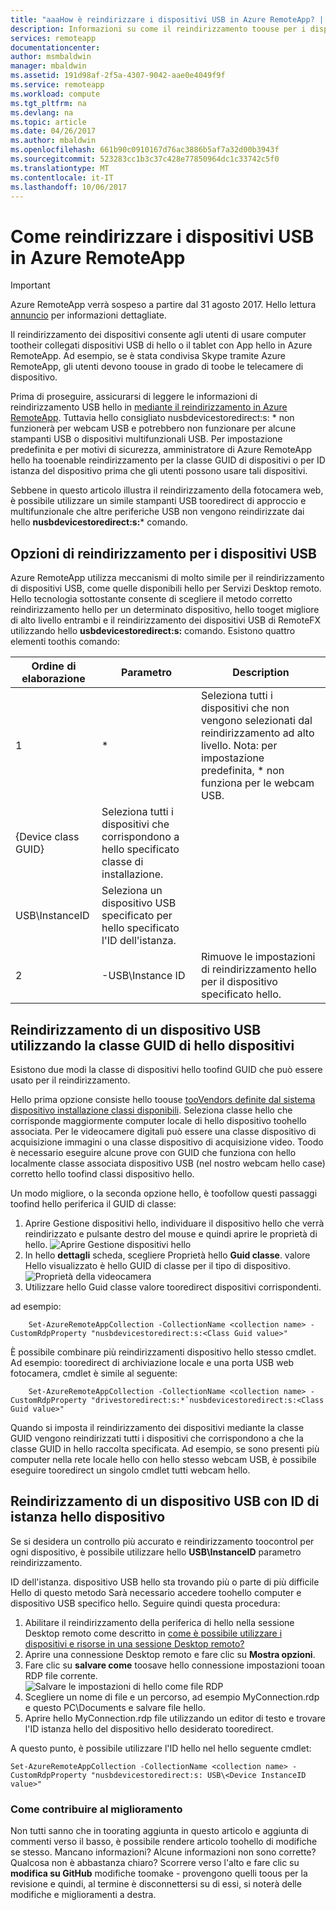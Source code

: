 ```yaml
---
title: "aaaHow è reindirizzare i dispositivi USB in Azure RemoteApp? | Microsoft Docs"
description: Informazioni su come il reindirizzamento toouse per i dispositivi USB in Azure RemoteApp.
services: remoteapp
documentationcenter: 
author: msmbaldwin
manager: mbaldwin
ms.assetid: 191d98af-2f5a-4307-9042-aae0e4049f9f
ms.service: remoteapp
ms.workload: compute
ms.tgt_pltfrm: na
ms.devlang: na
ms.topic: article
ms.date: 04/26/2017
ms.author: mbaldwin
ms.openlocfilehash: 661b90c0910167d76ac3886b5af7a32d00b3943f
ms.sourcegitcommit: 523283cc1b3c37c428e77850964dc1c33742c5f0
ms.translationtype: MT
ms.contentlocale: it-IT
ms.lasthandoff: 10/06/2017
---
```

# <a name="how-do-you-redirect-usb-devices-in-azure-remoteapp"></a>Come reindirizzare i dispositivi USB in Azure RemoteApp
> [!IMPORTANT]
> Azure RemoteApp verrà sospeso a partire dal 31 agosto 2017. Hello lettura [annuncio](https://go.microsoft.com/fwlink/?linkid=821148) per informazioni dettagliate.
> 
> 

Il reindirizzamento dei dispositivi consente agli utenti di usare computer tootheir collegati dispositivi USB di hello o il tablet con App hello in Azure RemoteApp. Ad esempio, se è stata condivisa Skype tramite Azure RemoteApp, gli utenti devono toouse in grado di toobe le telecamere di dispositivo.

Prima di proseguire, assicurarsi di leggere le informazioni di reindirizzamento USB hello in [mediante il reindirizzamento in Azure RemoteApp](remoteapp-redirection.md). Tuttavia hello consigliato nusbdevicestoredirect:s: * non funzionerà per webcam USB e potrebbero non funzionare per alcune stampanti USB o dispositivi multifunzionali USB. Per impostazione predefinita e per motivi di sicurezza, amministratore di Azure RemoteApp hello ha tooenable reindirizzamento per la classe GUID di dispositivi o per ID istanza del dispositivo prima che gli utenti possono usare tali dispositivi.

Sebbene in questo articolo illustra il reindirizzamento della fotocamera web, è possibile utilizzare un simile stampanti USB tooredirect di approccio e multifunzionale che altre periferiche USB non vengono reindirizzate dai hello **nusbdevicestoredirect:s:*** comando.

## <a name="redirection-options-for-usb-devices"></a>Opzioni di reindirizzamento per i dispositivi USB
Azure RemoteApp utilizza meccanismi di molto simile per il reindirizzamento di dispositivi USB, come quelle disponibili hello per Servizi Desktop remoto. Hello tecnologia sottostante consente di scegliere il metodo corretto reindirizzamento hello per un determinato dispositivo, hello tooget migliore di alto livello entrambi e il reindirizzamento dei dispositivi USB di RemoteFX utilizzando hello **usbdevicestoredirect:s:** comando. Esistono quattro elementi toothis comando:

| Ordine di elaborazione | Parametro | Description |
| --- | --- | --- |
| 1 |* |Seleziona tutti i dispositivi che non vengono selezionati dal reindirizzamento ad alto livello. Nota: per impostazione predefinita, * non funziona per le webcam USB. |
| {Device class GUID} |Seleziona tutti i dispositivi che corrispondono a hello specificato classe di installazione. | |
| USB\InstanceID |Seleziona un dispositivo USB specificato per hello specificato l'ID dell'istanza. | |
| 2 |-USB\Instance ID |Rimuove le impostazioni di reindirizzamento hello per il dispositivo specificato hello. |

## <a name="redirecting-a-usb-device-by-using-hello-device-class-guid"></a>Reindirizzamento di un dispositivo USB utilizzando la classe GUID di hello dispositivi
Esistono due modi la classe di dispositivi hello toofind GUID che può essere usato per il reindirizzamento. 

Hello prima opzione consiste hello toouse [tooVendors definite dal sistema dispositivo installazione classi disponibili](https://msdn.microsoft.com/library/windows/hardware/ff553426.aspx). Seleziona classe hello che corrisponde maggiormente computer locale di hello dispositivo toohello associata. Per le videocamere digitali può essere una classe dispositivo di acquisizione immagini o una classe dispositivo di acquisizione video. Toodo è necessario eseguire alcune prove con GUID che funziona con hello localmente classe associata dispositivo USB (nel nostro webcam hello case) corretto hello toofind classi dispositivo hello.

Un modo migliore, o la seconda opzione hello, è toofollow questi passaggi toofind hello periferica il GUID di classe:

1. Aprire Gestione dispositivi hello, individuare il dispositivo hello che verrà reindirizzato e pulsante destro del mouse e quindi aprire le proprietà di hello.
   ![Aprire Gestione dispositivi hello](./media/remoteapp-usbredir/ra-devicemanager.png)
2. In hello **dettagli** scheda, scegliere Proprietà hello **Guid classe**. valore Hello visualizzato è hello GUID di classe per il tipo di dispositivo.
   ![Proprietà della videocamera](./media/remoteapp-usbredir/ra-classguid.png)
3. Utilizzare hello Guid classe valore tooredirect dispositivi corrispondenti.

ad esempio:

        Set-AzureRemoteAppCollection -CollectionName <collection name> -CustomRdpProperty "nusbdevicestoredirect:s:<Class Guid value>"

È possibile combinare più reindirizzamenti dispositivo hello stesso cmdlet. Ad esempio: tooredirect di archiviazione locale e una porta USB web fotocamera, cmdlet è simile al seguente:

        Set-AzureRemoteAppCollection -CollectionName <collection name> -CustomRdpProperty "drivestoredirect:s:*`nusbdevicestoredirect:s:<Class Guid value>"

Quando si imposta il reindirizzamento dei dispositivi mediante la classe GUID vengono reindirizzati tutti i dispositivi che corrispondono a che la classe GUID in hello raccolta specificata. Ad esempio, se sono presenti più computer nella rete locale hello con hello stesso webcam USB, è possibile eseguire tooredirect un singolo cmdlet tutti webcam hello.

## <a name="redirecting-a-usb-device-by-using-hello-device-instance-id"></a>Reindirizzamento di un dispositivo USB con ID di istanza hello dispositivo
Se si desidera un controllo più accurato e reindirizzamento toocontrol per ogni dispositivo, è possibile utilizzare hello **USB\InstanceID** parametro reindirizzamento.

ID dell'istanza. dispositivo USB hello sta trovando più o parte di più difficile Hello di questo metodo Sarà necessario accedere toohello computer e dispositivo USB specifico hello. Seguire quindi questa procedura:

1. Abilitare il reindirizzamento della periferica di hello nella sessione Desktop remoto come descritto in [come è possibile utilizzare i dispositivi e risorse in una sessione Desktop remoto?](http://windows.microsoft.com/en-us/windows7/How-can-I-use-my-devices-and-resources-in-a-Remote-Desktop-session)
2. Aprire una connessione Desktop remoto e fare clic su **Mostra opzioni**.
3. Fare clic su **salvare come** toosave hello connessione impostazioni tooan RDP file corrente.  
    ![Salvare le impostazioni di hello come file RDP](./media/remoteapp-usbredir/ra-saveasrdp.png)
4. Scegliere un nome di file e un percorso, ad esempio MyConnection.rdp e questo PC\Documents e salvare file hello.
5. Aprire hello MyConnection.rdp file utilizzando un editor di testo e trovare l'ID istanza hello del dispositivo hello desiderato tooredirect.

A questo punto, è possibile utilizzare l'ID hello nel hello seguente cmdlet:

    Set-AzureRemoteAppCollection -CollectionName <collection name> -CustomRdpProperty "nusbdevicestoredirect:s: USB\<Device InstanceID value>"



### <a name="help-us-help-you"></a>Come contribuire al miglioramento
Non tutti sanno che in toorating aggiunta in questo articolo e aggiunta di commenti verso il basso, è possibile rendere articolo toohello di modifiche se stesso. Mancano informazioni? Alcune informazioni non sono corrette? Qualcosa non è abbastanza chiaro? Scorrere verso l'alto e fare clic su **modifica su GitHub** modifiche toomake - provengono quelli toous per la revisione e quindi, al termine è disconnettersi su di essi, si noterà delle modifiche e miglioramenti a destra.

